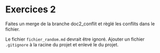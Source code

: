 # Exercices 2

Faites un merge de la branche doc2_conflit et règlé les conflits dans le fichier.

Le fichier `fichier_random.md` devrait être ignoré. Ajouter un fichier `.gitignore` à la racine du projet et enlevé le du projet.
